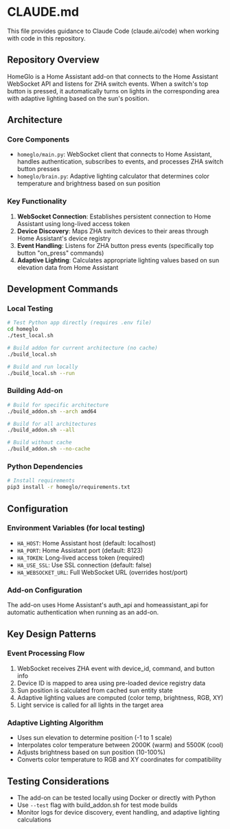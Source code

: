 # CLAUDE.md

This file provides guidance to Claude Code (claude.ai/code) when working with code in this repository.

## Repository Overview
HomeGlo is a Home Assistant add-on that connects to the Home Assistant WebSocket API and listens for ZHA switch events. When a switch's top button is pressed, it automatically turns on lights in the corresponding area with adaptive lighting based on the sun's position.

## Architecture

### Core Components
- `homeglo/main.py`: WebSocket client that connects to Home Assistant, handles authentication, subscribes to events, and processes ZHA switch button presses
- `homeglo/brain.py`: Adaptive lighting calculator that determines color temperature and brightness based on sun position

### Key Functionality
1. **WebSocket Connection**: Establishes persistent connection to Home Assistant using long-lived access token
2. **Device Discovery**: Maps ZHA switch devices to their areas through Home Assistant's device registry
3. **Event Handling**: Listens for ZHA button press events (specifically top button "on_press" commands)
4. **Adaptive Lighting**: Calculates appropriate lighting values based on sun elevation data from Home Assistant

## Development Commands

### Local Testing
```bash
# Test Python app directly (requires .env file)
cd homeglo
./test_local.sh

# Build addon for current architecture (no cache)
./build_local.sh

# Build and run locally
./build_local.sh --run
```

### Building Add-on
```bash
# Build for specific architecture
./build_addon.sh --arch amd64

# Build for all architectures
./build_addon.sh --all

# Build without cache
./build_addon.sh --no-cache
```

### Python Dependencies
```bash
# Install requirements
pip3 install -r homeglo/requirements.txt
```

## Configuration

### Environment Variables (for local testing)
- `HA_HOST`: Home Assistant host (default: localhost)
- `HA_PORT`: Home Assistant port (default: 8123)
- `HA_TOKEN`: Long-lived access token (required)
- `HA_USE_SSL`: Use SSL connection (default: false)
- `HA_WEBSOCKET_URL`: Full WebSocket URL (overrides host/port)

### Add-on Configuration
The add-on uses Home Assistant's auth_api and homeassistant_api for automatic authentication when running as an add-on.

## Key Design Patterns

### Event Processing Flow
1. WebSocket receives ZHA event with device_id, command, and button info
2. Device ID is mapped to area using pre-loaded device registry data
3. Sun position is calculated from cached sun entity state
4. Adaptive lighting values are computed (color temp, brightness, RGB, XY)
5. Light service is called for all lights in the target area

### Adaptive Lighting Algorithm
- Uses sun elevation to determine position (-1 to 1 scale)
- Interpolates color temperature between 2000K (warm) and 5500K (cool)
- Adjusts brightness based on sun position (10-100%)
- Converts color temperature to RGB and XY coordinates for compatibility

## Testing Considerations
- The add-on can be tested locally using Docker or directly with Python
- Use `--test` flag with build_addon.sh for test mode builds
- Monitor logs for device discovery, event handling, and adaptive lighting calculations